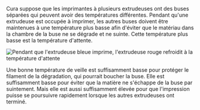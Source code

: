 Cura suppose que les imprimantes à plusieurs extrudeuses ont des buses séparées qui peuvent avoir des températures différentes. Pendant qu'une extrudeuse est occupée à imprimer, les autres buses doivent être maintenues à une température plus basse afin d'éviter que le matériau dans la chambre de la buse ne se dégrade et ne suinte. Cette température plus basse est la température d'attente.

![Pendant que l'extrudeuse bleue imprime, l'extrudeuse rouge refroidit à la température d'attente](../../../articles/images/temperature_regulation.svg)

Une bonne température de veille est suffisamment basse pour protéger le filament de la dégradation, qui pourrait boucher la buse. Elle est suffisamment basse pour éviter que la matière ne s'échappe de la buse par suintement. Mais elle est aussi suffisamment élevée pour que l'impression puisse se poursuivre rapidement lorsque les autres extrudeuses ont terminé.
